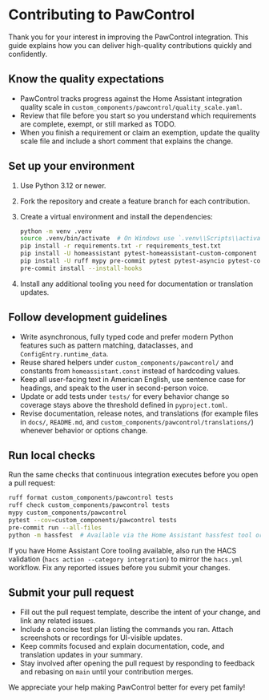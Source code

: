 # Contributing to PawControl

Thank you for your interest in improving the PawControl integration. This guide explains how you can deliver high-quality contributions quickly and confidently.

## Know the quality expectations
- PawControl tracks progress against the Home Assistant integration quality scale in `custom_components/pawcontrol/quality_scale.yaml`.
- Review that file before you start so you understand which requirements are complete, exempt, or still marked as TODO.
- When you finish a requirement or claim an exemption, update the quality scale file and include a short comment that explains the change.

## Set up your environment
1. Use Python 3.12 or newer.
2. Fork the repository and create a feature branch for each contribution.
3. Create a virtual environment and install the dependencies:

   ```bash
   python -m venv .venv
   source .venv/bin/activate  # On Windows use `.venv\\Scripts\\activate`
   pip install -r requirements.txt -r requirements_test.txt
   pip install -U homeassistant pytest-homeassistant-custom-component
   pip install -U ruff mypy pre-commit pytest pytest-asyncio pytest-cov
   pre-commit install --install-hooks
   ```

4. Install any additional tooling you need for documentation or translation updates.

## Follow development guidelines
- Write asynchronous, fully typed code and prefer modern Python features such as pattern matching, dataclasses, and `ConfigEntry.runtime_data`.
- Reuse shared helpers under `custom_components/pawcontrol/` and constants from `homeassistant.const` instead of hardcoding values.
- Keep all user-facing text in American English, use sentence case for headings, and speak to the user in second-person voice.
- Update or add tests under `tests/` for every behavior change so coverage stays above the threshold defined in `pyproject.toml`.
- Revise documentation, release notes, and translations (for example files in `docs/`, `README.md`, and `custom_components/pawcontrol/translations/`) whenever behavior or options change.

## Run local checks
Run the same checks that continuous integration executes before you open a pull request:

```bash
ruff format custom_components/pawcontrol tests
ruff check custom_components/pawcontrol tests
mypy custom_components/pawcontrol
pytest --cov=custom_components/pawcontrol tests
pre-commit run --all-files
python -m hassfest  # Available via the Home Assistant hassfest tool or the hassfest PyPI package
```

If you have Home Assistant Core tooling available, also run the HACS validation (`hacs action --category integration`) to mirror the `hacs.yml` workflow. Fix any reported issues before you submit your changes.

## Submit your pull request
- Fill out the pull request template, describe the intent of your change, and link any related issues.
- Include a concise test plan listing the commands you ran. Attach screenshots or recordings for UI-visible updates.
- Keep commits focused and explain documentation, code, and translation updates in your summary.
- Stay involved after opening the pull request by responding to feedback and rebasing on `main` until your contribution merges.

We appreciate your help making PawControl better for every pet family!
